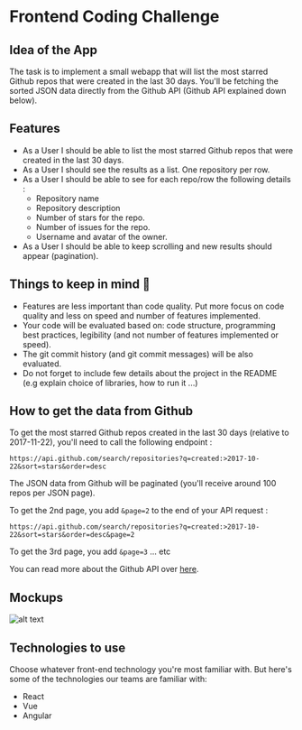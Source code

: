# Frontend Coding Challenge

## Idea of the App 
The task is to implement a small webapp that will list the most starred Github repos that were created in the last 30 days. 
You'll be fetching the sorted JSON data directly from the Github API (Github API explained down below). 

## Features
* As a User I should be able to list the most starred Github repos that were created in the last 30 days. 
* As a User I should see the results as a list. One repository per row. 
* As a User I should be able to see for each repo/row the following details :
  * Repository name
  * Repository description 
  * Number of stars for the repo. 
  * Number of issues for the repo.
  * Username and avatar of the owner. 
* As a User I should be able to keep scrolling and new results should appear (pagination).

## Things to keep in mind 🚨
* Features are less important than code quality. Put more focus on code quality and less on speed and number of features implemented. 
* Your code will be evaluated based on: code structure, programming best practices, legibility (and not number of features implemented or speed). 
* The git commit history (and git commit messages) will be also evaluated.
* Do not forget to include few details about the project in the README (e.g explain choice of libraries, how to run it ...) 

## How to get the data from Github 
To get the most starred Github repos created in the last 30 days (relative to 2017-11-22), you'll need to call the following endpoint : 

`https://api.github.com/search/repositories?q=created:>2017-10-22&sort=stars&order=desc`

The JSON data from Github will be paginated (you'll receive around 100 repos per JSON page). 

To get the 2nd page, you add `&page=2` to the end of your API request : 

`https://api.github.com/search/repositories?q=created:>2017-10-22&sort=stars&order=desc&page=2`

To get the 3rd page, you add `&page=3` ... etc

You can read more about the Github API over [here](https://developer.github.com/v3/search/#search-repositories
).

## Mockups
![alt text](https://raw.githubusercontent.com/hiddenfounders/frontend-coding-challenge/master/mockup.png)

## Technologies to use 
Choose whatever front-end technology you're most familiar with. But here's some of the technologies our teams are familiar with:
* React
* Vue
* Angular
